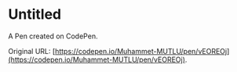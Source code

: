 # Untitled

A Pen created on CodePen.

Original URL: [https://codepen.io/Muhammet-MUTLU/pen/vEOREOj](https://codepen.io/Muhammet-MUTLU/pen/vEOREOj).

